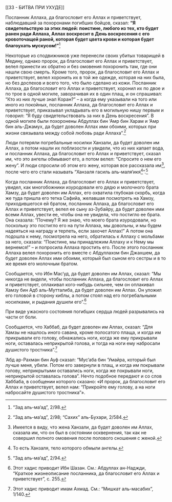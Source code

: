 [[33 - БИТВА ПРИ УХУДЕ]]

Посланник Аллаха, да благословит его Аллах и приветствует, наблюдавший за похоронами погибших бойцов, сказал: **“Я свидетельствую за этих людей: поистине, любого из тех, кто будет ранен ради Аллаха, Аллах воскресит в День воскресения с его кровоточащей раной, которая будет цвета крови и которая будет благоухать мускусом!”**[^1]

Некоторые из сподвижников уже перенесли своих убитых товарищей в Медину, однако пророк, да благословит его Аллах и приветствует, велел принести их обратно и без омовения похоронить там, где они нашли свою смерть. Кроме того, пророк, да благословит его Аллах и приветствует, велел хоронить их в той же одежде, которая на них была, но без доспехов и всего того, что было сделано из кожи. Посланник Аллаха, да благословит его Аллах и приветствует, хоронил их по двое и по трое в одной могиле, заворачивая их в один плащ, и он спрашивал: “Кто из них лучше знал Коран?” – а когда ему указывали на того или иного из покойных, посланник Аллаха, да благословит его Аллах и приветствует, приказывал укладывать его в могильную нишу первым и говорил: “Я буду свидетельствовать за них в День воскресения”. В одной могиле были похоронены Абдуллах бин ‘Амр бин Харам и ‘Амр бин аль-Джамух, да будет доволен Аллах ими обоими, которых при жизни связывала между собой любовь ради Аллаха”.[^2]

Люди потеряли погребальные носилки Ханзали, да будет доволен им Аллах, а потом нашли их поблизости и увидели, что из них капает вода, и посланник Аллаха, да благословит его Аллах и приветствует, сказал им, что это ангелы обмывают его, а потом велел: “Спросите о нем его жену”. И люди спросили об этом его жену, которая все рассказала им[^3], после чего его стали называть “Ханзаля гасиль аль-маля‘икя[^4]”.[^5]

Когда посланник Аллаха, да благословит его Аллах и приветствует, увидел, как многобожники изуродовали его дядю и молочного брата Хамзу, да будет доволен им Аллах, его охватила глубокая скорбь, когда же туда пришла его тетка Сафийа, желавшая посмотреть на Хамзу, приходившегося ей братом, посланник Аллаха, да благословит его Аллах и приветствует, велел ее сыну аз-Зубайру, да будет доволен ими всеми Аллах, увести ее, чтобы она не увидела, что постигло ее брата. Она сказала: “Почему? Я же знаю, что моего брата изуродовали, но поскольку это постигло его на пути Аллаха, мы довольны, и мы будем надеяться на награду и терпеть, если захочет Аллах!” А потом она подошла к нему, посмотрела на него, обратилась к Аллаху с мольбами за него, сказала: “Поистине, мы принадлежим Аллаху и к Нему мы вернемся!” – и попросила Аллаха простить его. После этого посланник Аллаха велел похоронить его вместе с Абдуллахом бин Джахшем, да будет доволен Аллах ими обоими, который был сыном его сестры и в то же время его молочным братом.

Сообщается, что Ибн Мас‘уд, да будет доволен им Аллах, сказал: “Мы никогда не видели, чтобы посланник Аллаха, да благословит его Аллах и приветствует, оплакивал кого-нибудь сильнее, чем он оплакивал Хамзу бин Адб аль-Мутталиба, да будет доволен им Аллах. Он уложил его головой в сторону киблы, а потом стоял над его погребальными носилками, и рыдания душили его”.[^6]

При виде ужасного состояния погибших сердца людей разрывались на части от боли.

Сообщается, что Хаббаб, да будет доволен им Аллах, сказал: “Для Хамзы не нашлось иного савана, кроме полосатого плаща, и когда им прикрывали его голову, обнажались ноги, когда же ему прикрывали ноги, оставалась неприкрытой голова, и тогда на ноги ему набросали душистого тростника”.[^7]

‘Абд ар-Рахман бин Ауф сказал: “Мус‘аба бин ‘Умайра, который был лучше меня, убили. Потом его завернули в плащ, и когда им покрывали голову, неприкрытыми оставались ноги, когда же покрывали ноги, неприкрытой оставалась голова”. Нечто подобное передают и со слов Хаббаба, в сообщении которого сказано: «И пророк, да благословит его Аллах и приветствует, велел нам: “Прикройте ему голову, а на ноги набросайте душистого тростника”».

[^1]: “Зад аль-ма‘ад”, 2/98.

[^2]: “Зад аль-ма‘ад”, 2/98; “Сахих” аль-Бухари, 2/584.

[^3]: Имеется в виду, что жена Ханзали, да будет доволен им Аллах, сказала им, что он был в состоянии осквернения, так как не совершил полного омовения после полового сношения с женой.

[^4]: То есть Ханзаля, тело которого обмыли ангелы.

[^5]: “Зад аль-ма‘ад”, 2/94.

[^6]: Этот хадис приводит Ибн Шазан. См.: Абдуллах ан-Наджди, “Краткое жизнеописание посланника, да благословит его Аллах и приветствует”, с. 255.

[^7]: Этот хадис приводит имам Ахмад. См.: “Мишкат аль-масабих”, 1/140.

